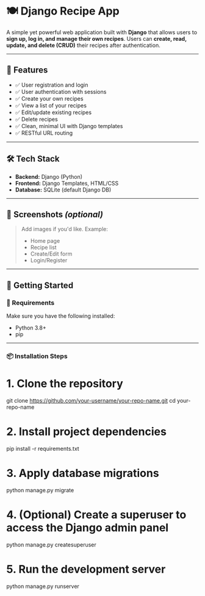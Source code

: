 # 🍽️ Django Recipe App

A simple yet powerful web application built with **Django** that allows users to **sign up, log in, and manage their own recipes**. Users can **create, read, update, and delete (CRUD)** their recipes after authentication.

---

## 🚀 Features

- ✅ User registration and login
- ✅ User authentication with sessions
- ✅ Create your own recipes
- ✅ View a list of your recipes
- ✅ Edit/update existing recipes
- ✅ Delete recipes
- ✅ Clean, minimal UI with Django templates
- ✅ RESTful URL routing

---

## 🛠️ Tech Stack

- **Backend:** Django (Python)
- **Frontend:** Django Templates, HTML/CSS
- **Database:** SQLite (default Django DB)

---

## 📸 Screenshots *(optional)*

> Add images if you'd like. Example:
> - Home page
> - Recipe list
> - Create/Edit form
> - Login/Register

---

## 🏁 Getting Started

### 🔧 Requirements

Make sure you have the following installed:

- Python 3.8+
- pip

---

### 📦 Installation Steps
# 1. Clone the repository
git clone https://github.com/your-username/your-repo-name.git
cd your-repo-name

# 2. Install project dependencies
pip install -r requirements.txt

# 3. Apply database migrations
python manage.py migrate

# 4. (Optional) Create a superuser to access the Django admin panel
python manage.py createsuperuser

# 5. Run the development server
python manage.py runserver

